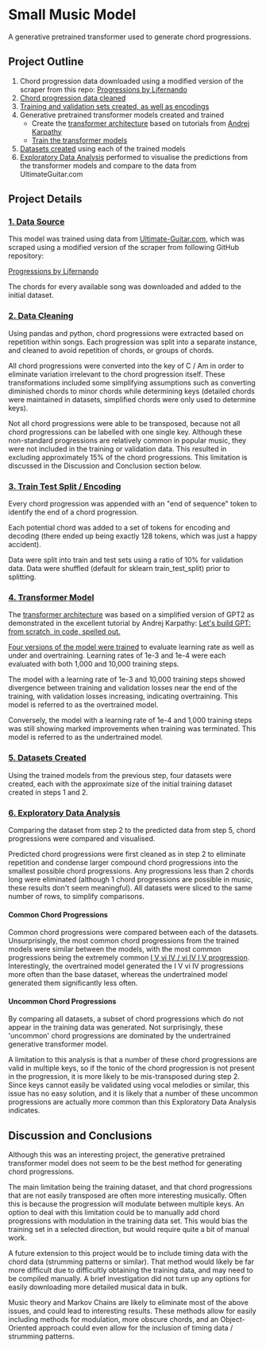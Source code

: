# Small Music Model

A generative pretrained transformer used to generate chord progressions.

## Project Outline
1. Chord progression data downloaded using a modified version of the scraper from this repo: [Progressions by Ljfernando](https://github.com/Ljfernando/Progressions)
2. [Chord progression data cleaned](chord_progressions.ipynb)
3. [Training and validation sets created, as well as encodings](data_preparation.ipynb)
4. Generative pretrained transformer models created and trained
    * Create the [transformer architecture](model.py) based on tutorials from [Andrej Karpathy](https://github.com/karpathy)
    * [Train the transformer models](train_chord_transformer.ipynb)
5. [Datasets created](SMM_create_datasets.ipynb) using each of the trained models
6. [Exploratory Data Analysis](SMM_explortatory_data_analysis.ipynb) performed to visualise the predictions from the transformer models and compare to the data from UltimateGuitar.com

## Project Details

### [1. Data Source](data/UltimateGuitarTabs_chords.csv)

This model was trained using data from [Ultimate-Guitar.com](https://www.ultimate-guitar.com/), which was scraped using a modified version of the scraper from following GitHub repository:

[Progressions by Ljfernando](https://github.com/Ljfernando/Progressions)

The chords for every available song was downloaded and added to the initial dataset.

### [2. Data Cleaning](chord_progressions.ipynb)

Using pandas and python, chord progressions were extracted based on repetition within songs. Each progression was split into a separate instance, and cleaned to avoid repetition of chords, or groups of chords.

All chord progressions were converted into the key of C / Am in order to eliminate variation irrelevant to the chord progression itself. These transformations included some simplifying assumptions such as converting diminished chords to minor chords while determining keys (detailed chords were maintained in datasets, simplified chords were only used to determine keys). 

Not all chord progressions were able to be transposed, because not all chord progressions can be labelled with one single key. Although these non-standard progressions are relatively common in popular music, they were not included in the training or validation data. This resulted in excluding approximately 15% of the chord progressions. This limitation is discussed in the Discussion and Conclusion section below.

### [3. Train Test Split / Encoding](data_preparation.ipynb)

Every chord progression was appended with an "end of sequence" token to identify the end of a chord progression. 

Each potential chord was added to a set of tokens for encoding and decoding (there ended up being exactly 128 tokens, which was just a happy accident). 

Data were split into train and test sets using a ratio of 10% for validation data. Data were shuffled (default for sklearn train_test_split) prior to splitting.

### [4. Transformer Model](train_chord_transformer.ipynb)

The [transformer architecture](model.py) was based on a simplified version of GPT2 as demonstrated in the excellent tutorial by Andrej Karpathy: [Let's build GPT: from scratch, in code, spelled out.](https://youtu.be/kCc8FmEb1nY?si=4a5qvl9HrctZAQcs)

[Four versions of the model were trained](train_chord_transformer.ipynb) to evaluate learning rate as well as under and overtraining. Learning rates of 1e-3 and 1e-4 were each evaluated with both 1,000 and 10,000 training steps. 

The model with a learning rate of 1e-3 and 10,000 training steps showed divergence between training and validation losses near the end of the training, with validation losses increasing, indicating overtraining. This model is referred to as the overtrained model.

Conversely, the model with a learning rate of 1e-4 and 1,000 training steps was still showing marked improvements when training was terminated. This model is referred to as the undertrained model.

### [5. Datasets Created](SMM_create_datasets.ipynb)

Using the trained models from the previous step, four datasets were created, each with the approximate size of the initial training dataset created in steps 1 and 2.

### [6. Exploratory Data Analysis](SMM_explortatory_data_analysis.ipynb)

Comparing the dataset from step 2 to the predicted data from step 5, chord progressions were compared and visualised.

Predicted chord progressions were first cleaned as in step 2 to eliminate repetition and condense larger compound chord progressions into the smallest possible chord progressions. Any progressions less than 2 chords long were eliminated (although 1 chord progressions are possible in music, these results don't seem meaningful). All datasets were sliced to the same number of rows, to simplify comparisons.

#### Common Chord Progressions

Common chord progressions were compared between each of the datasets. Unsurprisingly, the most common chord progressions from the trained models were similar between the models, with the most common progressions being the extremely common [I V vi IV  /  vi IV I V progression](https://en.wikipedia.org/wiki/I–V–vi–IV_progression). Interestingly, the overtrained model generated the I V vi IV progressions more often than the base dataset, whereas the undertrained model generated them significantly less often.

#### Uncommon Chord Progressions

By comparing all datasets, a subset of chord progressions which do not appear in the training data was generated. Not surprisingly, these 'uncommon' chord progressions are dominated by the undertrained generative transformer model.

A limitation to this analysis is that a number of these chord progressions are valid in multiple keys, so if the tonic of the chord progression is not present in the progression, it is more likely to be mis-transposed during step 2. Since keys cannot easily be validated using vocal melodies or similar, this issue has no easy solution, and it is likely that a number of these uncommon progressions are actually more common than this Exploratory Data Analysis indicates.

## Discussion and Conclusions

Although this was an interesting project, the generative pretrained transformer model does not seem to be the best method for generating chord progressions. 

The main limitation being the training dataset, and that chord progressions that are not easily transposed are often more interesting musically. Often this is because the progression will modulate between multiple keys. An option to deal with this limitation could be to manually add chord progressions with modulation in the training data set. This would bias the training set in a selected direction, but would require quite a bit of manual work.

A future extension to this project would be to include timing data with the chord data (strumming patterns or similar). That method would likely be far more difficult due to difficultly obtaining the training data, and may need to be compiled manually. A brief investigation did not turn up any options for easily downloading more detailed musical data in bulk.

Music theory and Markov Chains are likely to eliminate most of the above issues, and could lead to interesting results. These methods allow for easily including methods for modulation, more obscure chords, and an Object-Oriented approach could even allow for the inclusion of timing data / strumming patterns.
